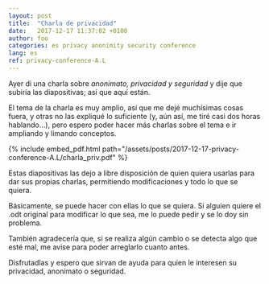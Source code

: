 ```yaml
---
layout: post
title:  "Charla de privacidad"
date:	2017-12-17 11:37:02 +0100
author: foo
categories: es privacy anonimity security conference
lang: es
ref: privacy-conference-A.L
---
```


Ayer di una charla sobre _anonimato, privacidad y seguridad_ y dije que subiría las
diapositivas; así que aquí están.

El tema de la charla es muy amplio, así que me dejé muchísimas cosas fuera, y otras no
las expliqué lo suficiente (y, aún así, me tiré casi dos horas hablando...), pero espero
poder hacer más charlas sobre el tema e ir ampliando y limando conceptos.


{% include embed_pdf.html
	path="/assets/posts/2017-12-17-privacy-conference-A.L/charla_priv.pdf"
%}


Estas diapositivas las dejo a libre disposición de quien quiera usarlas para dar sus
propias charlas, permitiendo modificaciones y todo lo que se quiera.

Básicamente, se puede hacer con ellas lo que se quiera. Si alguien quiere el .odt
original para modificar lo que sea, me lo puede pedir y se lo doy sin problema.

También agradecería que, si se realiza algún cambio o se detecta algo que esté mal, me
avise para poder arreglarlo cuanto antes.

Disfrutadlas y espero que sirvan de ayuda para quien le interesen su privacidad,
anonimato o seguridad.
